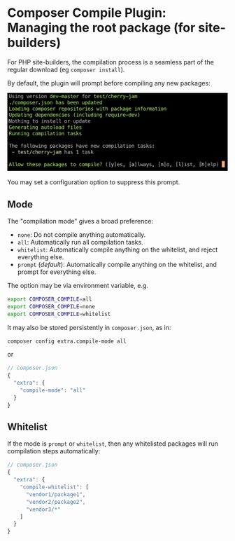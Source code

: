 # Composer Compile Plugin: Managing the root package (for site-builders)

For PHP site-builders, the compilation process is a seamless part of the regular download (eg `composer install`).

By default, the plugin will prompt before compiling any new packages:

![Screenshot](/doc/img/composer-require.png)

You may set a configuration option to suppress this prompt.

## Mode

The "compilation mode" gives a broad preference:

* `none`: Do not compile anything automatically.
* `all`: Automatically run all compilation tasks.
* `whitelist`: Automatically compile anything on the whitelist, and reject everything else.
* `prompt` (*default*): Automatically compile anything on the whitelist, and prompt for everything else.

The option may be via environment variable, e.g.

```bash
export COMPOSER_COMPILE=all
export COMPOSER_COMPILE=none
export COMPOSER_COMPILE=whitelist
```

It may also be stored persistently in `composer.json`,  as in:

```bash
composer config extra.compile-mode all
```

or

```js
// composer.json
{
  "extra": {
    "compile-mode": "all"
  }
}
```

## Whitelist

If the mode is `prompt` or `whitelist`, then any whitelisted packages
will run compilation steps automatically:

```js
// composer.json
{
  "extra": {
    "compile-whitelist": [
      "vendor1/package1",
      "vendor2/package2",
      "vendor3/*"
    ]
  }
}
```
